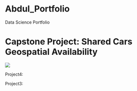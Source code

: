 # Abdul_Portfolio
Data Science Portfolio 

# Capstone Project: Shared Cars Geospatial Availability 
![](https://github.com/AbdulYasen/Project/blob/master/Images/download.png)

Project4:

Project3:
